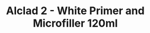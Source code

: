 ---
layout: product
title: "Alclad 2 - White Primer and Microfiller 120ml"
price: "TBA" 
desc: "Metalizer boja"
img_path: "/assets/img/ALC306.jpg"
brand: "N/A"
available: false
special_offer: false
new: false
soon: false
cat: "040000"
subcat: "040300"
subsubcat: "0N/A"
sifra: "ALC306"
popular: false
---